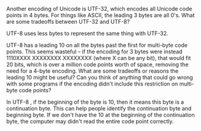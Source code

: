 Another encoding of Unicode is UTF-32, which encodes all Unicode code points in 4 bytes. For things like ASCII, the leading 3 bytes are all 0's. What are some tradeoffs between UTF-32 and UTF-8?

UTF-8 uses less bytes to represent the same thing with UTF-32.

UTF-8 has a leading 10 on all the bytes past the first for multi-byte code points. This seems wasteful – if the encoding for 3 bytes were instead 1110XXXX XXXXXXXX XXXXXXXX (where X can be any bit), that would fit 20 bits, which is over a million code points worth of space, removing the need for a 4-byte encoding. What are some tradeoffs or reasons the leading 10 might be useful? Can you think of anything that could go wrong with some programs if the encoding didn't include this restriction on multi-byte code points?

In UTF-8 , if the beginning of the byte is 10, then it means this byte is a continuation byte. This can help people identify the continuation byte and beginning byte. If we don't have the 10 at the beginning of the continuation byte, the computer may didn't read the entire code point correctly.